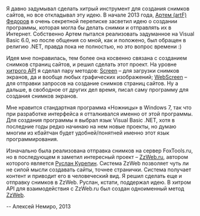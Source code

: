﻿Я давно задумывал сделать хитрый инструмент для создания снимков сайтов,
но все откладывал эту идею. В начале 2013 года, [Артем (artF) Федоров](http://kbyte.ru/ru/Private/Profile.aspx?uid=1860)
в очень секретной переписке засветил идею о создании программы, которая
могла бы делать снимки и отправлять их в Интернет. Собственно Артем пытался
реализовать задуманное на Visual Basic 6.0, но после общения со мной,
как и положено, был обращен в религию .NET, правда пока не полностью,
но это вопрос времени :)

Идея мне понравилась, тем более она косвенно связана с созданием снимков
страниц сайтов, и решил сделать этот проект. На уровне [хитрого API](http://api.foxtools.ru)
я сделал пару методов: [Screen](http://api.foxtools.ru/Screen) – для загрузки
снимков экранов, да и вообще любых графических изображений;
[WebScreen](http://api.foxtools.ru/WebScreen) – для отправки запросов на создание
снимков страниц сайтов. Ну а дальше, в свободное от других дел время,
писал саму программу для создания снимков экранов.

Мне нравится стандартная программа «Ножницы» в Windows 7, так что при
разработке интерфейса я отталкивался именно от этой программы. Для создания
программы я выбрал язык Visual Basic .NET, хотя в последние годы редко начинаю
на нем новые проекты, но думаю многим из кбайтчан будет удобней/понятней
именно этот язык программирования.

Изначально была реализована отправка снимков на сервер FoxTools.ru, но
в последующем я заметил интересный проект – [ZzWeb.ru](http://zzweb.ru),
автором  которого является [Руслан Курепин](http://ezhe.ru/fri/265/).
Система ZzWeb позволяет чуть ли не силой мысли создавать сайты, точнее странички.
Система получает контент и приводит его в человеческий вид. Я решил сделать
еще и отправку снимков в ZzWeb. Руслан, кстати, поддержал идею.
В хитром API для взаимодействия с ZzWeb.ru был создан одноименный метод [ZzWeb](http://api.foxtools.ru/ZzWeb).

--
Алексей Немиро, 2013
